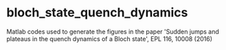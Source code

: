 # bloch_state_quench_dynamics
Matlab codes used to generate the figures in the paper 'Sudden jumps and plateaus in the quench dynamics of a Bloch state', EPL 116, 10008 (2016)
